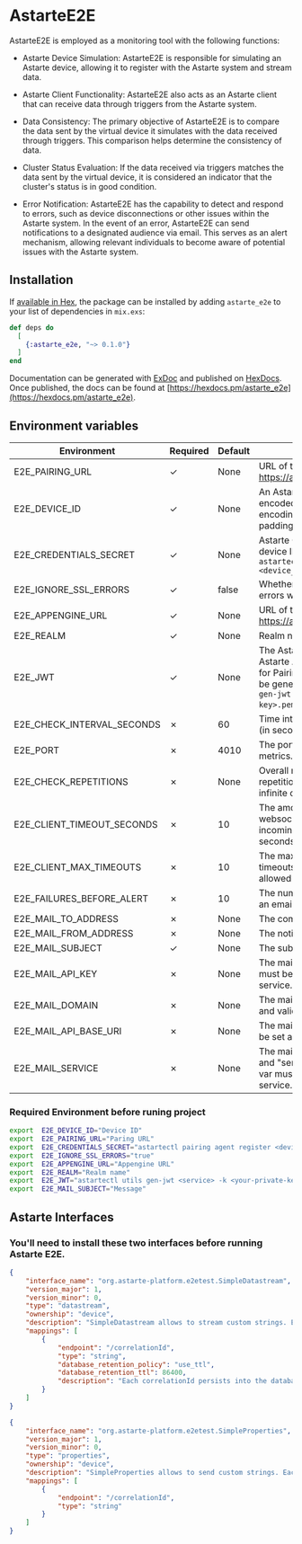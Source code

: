 # AstarteE2E

AstarteE2E is employed as a monitoring tool with the following functions:

- Astarte Device Simulation: AstarteE2E is responsible for simulating an Astarte device, allowing it to register with the Astarte system and stream data.

- Astarte Client Functionality: AstarteE2E also acts as an Astarte client that can receive data through triggers from the Astarte system.

- Data Consistency: The primary objective of AstarteE2E is to compare the data sent by the virtual device it simulates with the data received through triggers. This comparison helps determine the consistency of data.

- Cluster Status Evaluation: If the data received via triggers matches the data sent by the virtual device, it is considered an indicator that the cluster's status is in good condition.

- Error Notification: AstarteE2E has the capability to detect and respond to errors, such as device disconnections or other issues within the Astarte system. In the event of an error, AstarteE2E can send notifications to a designated audience via email. This serves as an alert mechanism, allowing relevant individuals to become aware of potential issues with the Astarte system.

## Installation

If [available in Hex](https://hex.pm/docs/publish), the package can be installed
by adding `astarte_e2e` to your list of dependencies in `mix.exs`:

```elixir
def deps do
  [
    {:astarte_e2e, "~> 0.1.0"}
  ]
end
```

Documentation can be generated with [ExDoc](https://github.com/elixir-lang/ex_doc)
and published on [HexDocs](https://hexdocs.pm). Once published, the docs can
be found at [https://hexdocs.pm/astarte_e2e](https://hexdocs.pm/astarte_e2e).

## Environment variables

| Environment    |Required   |Default   |Description          |
| ---------------|-------------|--------|---------------------|
| E2E_PAIRING_URL|&check;      |None    |URL of the Astarte pairing service, e.g. https://api.astarte.example.com/pairing|
| E2E_DEVICE_ID| &check;|None|An Astarte device ID, which is a valid UUID encoded with standard Astarte device_id encoding (Base64 url encoding, no padding).|
|E2E_CREDENTIALS_SECRET|&check;|None|Astarte Credentials Secret for the given device ID. You can generate one with `$ astartectl pairing agent register <device_id>.`|
|E2E_IGNORE_SSL_ERRORS|&check;|false|Whether the e2e test should ignore SSL errors when connecting to Astarte.|
|E2E_APPENGINE_URL|&check;|None|URL of the Astarte AppEngine service, e.g. https://api.astarte.example.com/appengine|
|E2E_REALM|&check;|None|Realm name.|
|E2E_JWT|&check;|None|The Astarte JWT employed to access Astarte APIs. It should have at least claims for Pairing and AppEngine. The token can be generated with: `$ astartectl utils gen-jwt <service> -k <your-private-key>.pem`.|
|E2E_CHECK_INTERVAL_SECONDS|&cross;|60|Time interval between consecutive checks (in seconds).|
|E2E_PORT|&cross;|4010|The port used to expose AstarteE2E's metrics. Defaults to 4010.|
|E2E_CHECK_REPETITIONS|&cross;|None|Overall number of consistency checks repetitions. Defaults to 0, corresponding to infinite checks.|
|E2E_CLIENT_TIMEOUT_SECONDS|&cross;|10|The amount of time (in seconds) the websocket client is allowed to wait for an incoming message. Defaults to 10 seconds.|
|E2E_CLIENT_MAX_TIMEOUTS|&cross;|10|The maximum number of consecutive timeouts before the websocket client is allowed to crash. Defaults to 10.|
|E2E_FAILURES_BEFORE_ALERT|&cross;|10|The number of consecutive failures before an email alert is sent. Defaults to 10.|
|E2E_MAIL_TO_ADDRESS|&cross;|None|The comma-separated email recipients.|
|E2E_MAIL_FROM_ADDRESS|&cross;|None|The notification email sender.|
|E2E_MAIL_SUBJECT|&check;|None|The subject of the notification email.|
|E2E_MAIL_API_KEY|&cross;|None| The mail service's API key. This env var must be set and valid to use the mail service.|
|E2E_MAIL_DOMAIN|&cross;|None|The mail domain. This env var must be set and valid to use the mailgun service.|
|E2E_MAIL_API_BASE_URI|&cross;|None|The mail API base URI. This env var must be set and valid to use the mail service.|
|E2E_MAIL_SERVICE|&cross;|None| The mail service. Currently only "mailgun" and "sendgrid" are supported. This env var must be set and valid to use the mail service.|

### Required Environment before runing project

``` bash
export  E2E_DEVICE_ID="Device ID"
export  E2E_PAIRING_URL="Paring URL"
export  E2E_CREDENTIALS_SECRET="astartectl pairing agent register <device_id>"
export  E2E_IGNORE_SSL_ERRORS="true"
export  E2E_APPENGINE_URL="Appengine URL"
export  E2E_REALM="Realm name"
export  E2E_JWT="astartectl utils gen-jwt <service> -k <your-private-key>.pem"
export  E2E_MAIL_SUBJECT="Message"
```

## Astarte Interfaces

### You'll need to install these two interfaces before running Astarte E2E.

``` json
{
    "interface_name": "org.astarte-platform.e2etest.SimpleDatastream",
    "version_major": 1,
    "version_minor": 0,
    "type": "datastream",
    "ownership": "device",
    "description": "SimpleDatastream allows to stream custom strings. Each string is employed to assess the end to end functionality of Astarte.",
    "mappings": [
        {
            "endpoint": "/correlationId",
            "type": "string",
            "database_retention_policy": "use_ttl",
            "database_retention_ttl": 86400,
            "description": "Each correlationId persists into the database for a predefined amount of time as to avoid an unbounded collection of entries."
        }
    ]
}
```

``` json
{
    "interface_name": "org.astarte-platform.e2etest.SimpleProperties",
    "version_major": 1,
    "version_minor": 0,
    "type": "properties",
    "ownership": "device",
    "description": "SimpleProperties allows to send custom strings. Each string is employed to assess the end to end functionality of Astarte.",
    "mappings": [
        {
            "endpoint": "/correlationId",
            "type": "string"
        }
    ]
}
```
